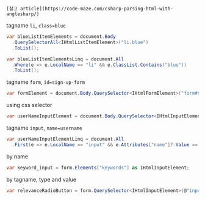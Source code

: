 	[참고 article](https://code-maze.com/csharp-parsing-html-with-anglesharp/)

tagname `li`, `class=blue`
```csharp
var blueListItemElements = document.Body
  .QuerySelectorAll<IHtmlListItemElement>("li.blue")
  .ToList();

var blueListItemElementsLinq = document.All
  .Where(e => e.LocalName == "li" && e.ClassList.Contains("blue"))
  .ToList();
```

tagname `form`, `id=sign-up-form`
```csharp
var formElement = document.Body.QuerySelector<IHtmlFormElement>("form#sign-up-form");
```

using css selector
```csharp
var userNameInputElement = document.Body.QuerySelector<IHtmlInputElement>("form > input[name='username']");
```

tagname `input`, `name=username`
```csharp
var userNameInputElementLinq = document.All
  .First(e => e.LocalName == "input" && e.Attributes["name"]?.Value == "username");
```

by name
```csharp
var keyword_input = form.Elements["keywords"] as IHtmlInputElement;
```

by tagname, type and value
```csharp
var relevanceRadioButton = form.QuerySelector<IHtmlInputElement>(@"input[type='radio'][value='relevance']");
```
